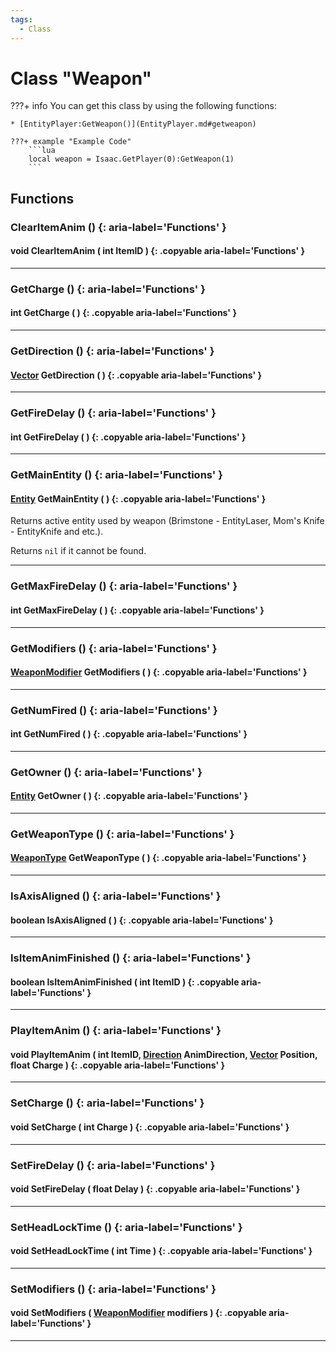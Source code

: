 ```yaml
---
tags:
  - Class
---
```

# Class "Weapon"

???+ info
    You can get this class by using the following functions:

    * [EntityPlayer:GetWeapon()](EntityPlayer.md#getweapon)

    ???+ example "Example Code"
        ```lua
        local weapon = Isaac.GetPlayer(0):GetWeapon(1)
        ```

## Functions

### ClearItemAnim () {: aria-label='Functions' }
#### void ClearItemAnim ( int ItemID ) {: .copyable aria-label='Functions' }

___
### GetCharge () {: aria-label='Functions' }
#### int GetCharge ( ) {: .copyable aria-label='Functions' }

___
### GetDirection () {: aria-label='Functions' }
#### [Vector](Vector.md) GetDirection ( ) {: .copyable aria-label='Functions' }

___
### GetFireDelay () {: aria-label='Functions' }
#### int GetFireDelay ( ) {: .copyable aria-label='Functions' }

___
### GetMainEntity () {: aria-label='Functions' }
#### [Entity](Entity.md) GetMainEntity ( ) {: .copyable aria-label='Functions' }
Returns active entity used by weapon (Brimstone - EntityLaser, Mom's Knife -  EntityKnife and etc.).

Returns `nil` if it cannot be found.

___
### GetMaxFireDelay () {: aria-label='Functions' }
#### int GetMaxFireDelay ( ) {: .copyable aria-label='Functions' }

___
### GetModifiers () {: aria-label='Functions' }
#### [WeaponModifier](enums/WeaponModifier.md) GetModifiers ( ) {: .copyable aria-label='Functions' }

___
### GetNumFired () {: aria-label='Functions' }
#### int GetNumFired ( ) {: .copyable aria-label='Functions' }

___
### GetOwner () {: aria-label='Functions' }
#### [Entity](Entity.md) GetOwner ( ) {: .copyable aria-label='Functions' }

___
### GetWeaponType () {: aria-label='Functions' }
#### [WeaponType](https://wofsauge.github.io/IsaacDocs/rep/enums/WeaponType.html) GetWeaponType ( ) {: .copyable aria-label='Functions' }

___
### IsAxisAligned () {: aria-label='Functions' }
#### boolean IsAxisAligned ( ) {: .copyable aria-label='Functions' }

___
### IsItemAnimFinished () {: aria-label='Functions' }
#### boolean IsItemAnimFinished ( int ItemID ) {: .copyable aria-label='Functions' }

___
### PlayItemAnim () {: aria-label='Functions' }
#### void PlayItemAnim ( int ItemID, [Direction](https://wofsauge.github.io/IsaacDocs/rep/enums/Direction.html) AnimDirection, [Vector](Vector.md) Position, float Charge ) {: .copyable aria-label='Functions' }

___
### SetCharge () {: aria-label='Functions' }
#### void SetCharge ( int Charge ) {: .copyable aria-label='Functions' }

___
### SetFireDelay () {: aria-label='Functions' }
#### void SetFireDelay ( float Delay ) {: .copyable aria-label='Functions' }

___
### SetHeadLockTime () {: aria-label='Functions' }
#### void SetHeadLockTime ( int Time ) {: .copyable aria-label='Functions' }

___
### SetModifiers () {: aria-label='Functions' }
#### void SetModifiers ( [WeaponModifier](enums/WeaponModifier.md) modifiers ) {: .copyable aria-label='Functions' }

___